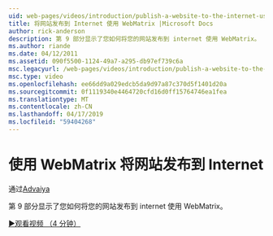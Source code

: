 ```yaml
---
uid: web-pages/videos/introduction/publish-a-website-to-the-internet-using-webmatrix
title: 将网站发布到 Internet 使用 WebMatrix |Microsoft Docs
author: rick-anderson
description: 第 9 部分显示了您如何将您的网站发布到 internet 使用 WebMatrix。
ms.author: riande
ms.date: 04/12/2011
ms.assetid: 090f5500-1124-49a7-a295-db97ef739c6a
msc.legacyurl: /web-pages/videos/introduction/publish-a-website-to-the-internet-using-webmatrix
msc.type: video
ms.openlocfilehash: ee66dd9a029edcb5da9d97a87c370d5f1401d20a
ms.sourcegitcommit: 0f1119340e4464720cfd16d0ff15764746ea1fea
ms.translationtype: MT
ms.contentlocale: zh-CN
ms.lasthandoff: 04/17/2019
ms.locfileid: "59404268"
---
```

# <a name="publish-a-website-to-the-internet-using-webmatrix"></a>使用 WebMatrix 将网站发布到 Internet

通过[Advaiya](https://twitter.com/Advaiyasolns)

第 9 部分显示了您如何将您的网站发布到 internet 使用 WebMatrix。

[&#9654;观看视频 （4 分钟）](https://channel9.msdn.com/Blogs/ASP-NET-Site-Videos/publish-a-website-to-the-internet-using-webmatrix)
